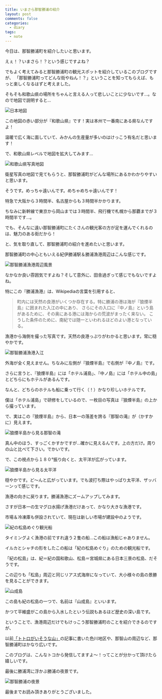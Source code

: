 ```yaml
---
title: いまさら那智勝浦の紹介
layout: post
comments: false
categories:
  - diary
tags:
  - note
---
```

今日は、那智勝浦町を紹介したいと思います。

えぇ！？いまさら！？という感じですよね？

でもよく考えてみると那智勝浦町の観光スポットを紹介しているこのブログですが、
「那智勝浦町ってどんな街やねん！？」ということを知ってもらえば、もっと楽しくなるはずと考えました。

そもそも和歌山県の場所をちゃんと言える人って悲しいことに少ないです…。なので地図で説明すると…

![日本地図][1]

この地図の赤い部分が『和歌山県』です！実は本州で一番南にある県なんですよ！

温暖で広く海に面していて、みかんの生産量が多いのはけっこう有名だと思います！

で、和歌山県レベルで地図を拡大してみます…

![和歌山県写真地図][2]

衛星写真の地図で見てもらうと、那智勝浦町がどんな場所にあるかわかりやすいと思います。

そうです。めっちゃ遠いんです。めちゃめちゃ遠いんです！

特急で大阪から３時間半、名古屋からも３時間半かかります。

ちなみに新幹線で東京から岡山までは３時間半、飛行機で札幌から那覇までが３時間半です…。

でも、そんなに遠い那智勝浦町にたくさんの観光客の方が足を運んでくれるのは、魅力のある街だから！

と、気を取り直して、那智勝浦町の紹介を進めたいと思います。

那智勝浦町の中心ともいえる紀伊勝浦駅＆勝浦漁港周辺はこんな感じです。

![那智勝浦漁港周辺風景][3]

なかなか良い雰囲気ですよね？そして意外に、田舎過ぎって感じでもないですよね。

特にこの『勝浦漁港』は、Wikipediaの言葉を引用すると、

> 町内には天然の良港がいくつか存在する。特に勝浦の港は海が『狼煙半島』に囲まれた入江の中にあり、
  さらにその入口に『中ノ島』という島があるために、その奥にある港には海からの荒波がまったく来ない。
  こうした条件のために、南紀では随一といわれるほどのよい港となっている。

漁港から海側を撮った写真です。天然の良港っぷりがわかると思います。常に穏やかです。

![那智勝浦漁港入江][4]

外海が全く見えません。ちなみに左側が『狼煙半島』で右側が『中ノ島』です。

さらに言うと、『狼煙半島』には「ホテル浦島」、『中ノ島』には「ホテル中の島」とどちらにもホテルがあるんです。

なんと、どちらのホテルも船に乗って行く（！）かなり珍しいホテルです。

僕は「ホテル浦島」で研修をしているので、一枚目の写真は『狼煙半島』の上から撮っています。

で、実はこの『狼煙半島』から、日本一の落差を誇る『那智の滝』が（かすかに）見えます。

![狼煙半島から見る那智の滝][5]

真ん中のほう、すっごくかすかですが…確かに見えるんです。上の方だけ。周りの山と比べて下さい。でかいです。

で、この視点から１８０°振り向くと、太平洋が広がっています。

![狼煙半島から見る太平洋][6]

穏やかです。ど～んと広がっています。でも波打ち際はやっぱり太平洋、ザッバーンって感じです。

漁港の向きに戻ります。勝浦漁港にズームアップしてみます。

さすが日本一の生マグロ水揚げ漁港だけあって、かなり大きな漁港です。

市場＆冷凍庫も併設されていて、現在は新しい市場が建設中のようです。

![紀の松島めぐり観光船][7]

タイミングよく漁港の前ですれ違う２隻の船…この船は漁船じゃありません。

イルカとシャチの形をしたこの船は「紀の松島めぐり」のための観光船です。

「紀の松島」は、紀＝紀の国和歌山、松島＝宮城県にある日本三景の松島、だそうです。

この辺りも「松島」周辺と同じリアス式海岸になっていて、大小様々の島の景勝を見ることができます。

![山成島][8]

この島も紀の松島の一つで、名前は『山成島』といいます。

かつて平維盛がこの島から入水したという伝説もあるほど歴史の深い島です。

ということで、漁港周辺だけでもけっこう那智勝浦町のことを紹介できるのですが、

以前[「トトロがいそうな山」][a1]の記事に書いた色川地区や、那智山の周辺など、那智勝浦町はかなり広いです。

このブログは、こんなトコから発信してますよ～！ってことが分かって頂けたら嬉しいです。

最後に勝浦湾に浮かぶ勝浦の夜景です。

![那智勝浦の夜景][9]

最後までお読み頂きありがとうございました。


 [1]: /img/uploads/2009/12/introduce-nachikatsuura-1.jpg
 [2]: /img/uploads/2009/12/introduce-nachikatsuura-2.jpg
 [3]: /img/uploads/2009/12/introduce-nachikatsuura-3.jpg
 [4]: /img/uploads/2009/12/introduce-nachikatsuura-4.jpg
 [5]: /img/uploads/2009/12/introduce-nachikatsuura-5.jpg
 [6]: /img/uploads/2009/12/introduce-nachikatsuura-6.jpg
 [7]: /img/uploads/2009/12/introduce-nachikatsuura-7.jpg
 [8]: /img/uploads/2009/12/introduce-nachikatsuura-8.jpg
 [9]: /img/uploads/2009/12/introduce-nachikatsuura-9.jpg

 [a1]: /diary/totoro-mountain.html "トトロがいそうな山"

